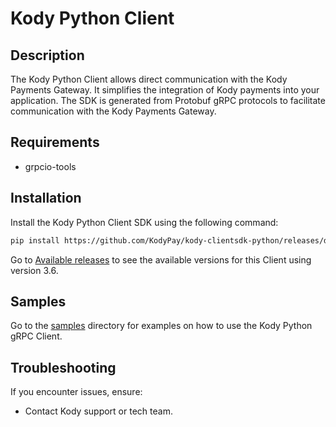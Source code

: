 # Kody Python Client

## Description

The Kody Python Client allows direct communication with the Kody Payments Gateway. It simplifies the integration of Kody payments into your application.
The SDK is generated from Protobuf gRPC protocols to facilitate communication with the Kody Payments Gateway.

## Requirements

- grpcio-tools

## Installation

Install the Kody Python Client SDK using the following command:

```bash 
pip install https://github.com/KodyPay/kody-clientsdk-python/releases/download/v<version>/kody_clientsdk_python-<version>.tar.gz
```

Go to [Available releases](https://github.com/KodyPay/kody-clientsdk-python-3.6/releases) to see the available versions for this Client using version 3.6.

## Samples

Go to the [samples](https://github.com/KodyPay/kody-clientsdk-python/tree/main/versions/3_6/samples) directory for examples on how to use the Kody Python gRPC Client.

## Troubleshooting

If you encounter issues, ensure:

- Contact Kody support or tech team.